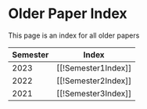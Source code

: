 # Older Paper Index
This page is an index for all older papers 

| Semester  | Index               |
| --------- | ------------------- |
| 2023      | [[!Semester1Index]] |
| 2022      | [[!Semester2Index]] |
| 2021      | [[!Semester3Index]] |